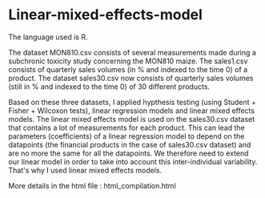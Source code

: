 # Linear-mixed-effects-model

The language used is R.

The dataset MON810.csv consists of several measurements made during a subchronic toxicity study concerning the MON810 maize.
The sales1.csv consists of quarterly sales volumes (in % and indexed to the time 0) of a product.
The dataset sales30.csv now consists of quarterly sales volumes (still in % and indexed to the time 0) of 30 different products.

Based on these three datasets, I applied hypthesis testing (using Student + Fisher + Wilcoxon tests), linear regression models and linear mixed effects models. The linear mixed effects model is used on the sales30.csv dataset that contains a lot of measurements for each product. This can lead the parameters (coefficients) of a linear regression model to depend on the datapoints (the financial products in the case of sales30.csv dataset) and are no more the same for all the datapoints. We therefore need to extend our linear model in order to take into account this inter-individual variability. That's why I used linear mixed effects models.


More details in the html file : html_compilation.html
